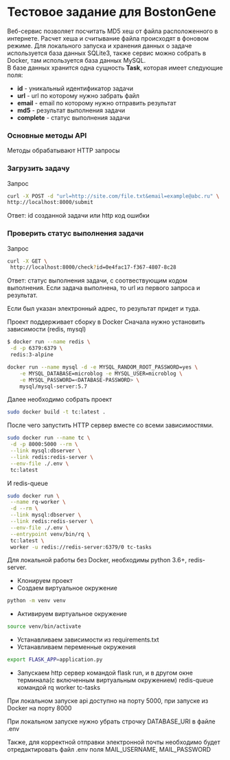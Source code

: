 # Тестовое задание для BostonGene
Веб-сервис позволяет  посчитать MD5 хеш от файла 
расположенного в интернете. Расчет хеша и считывание файла
происходят в фоновом режиме. Для локального запуска и 
хранения данных о задаче используется база данных
SQLite3, также сервис можно собрать в Docker, там используется
база данных MySQL.<br>
В базе данных хранится одна сущность **Task**, которая имеет следующие поля:
* **id** - уникальный идентификатор задачи
* **url** - url по которому нужно забрать файл
* **email** - email по которому нужно отправить результат
* **md5** - результат выполнения задачи
* **complete** - статус выполнения задачи

### Основные методы API
Методы обрабатывают HTTP запросы
### Загрузить задачу
Запрос
```bash
curl -X POST -d "url=http://site.com/file.txt&email=example@abc.ru" \
http://localhost:8000/submit
```
Ответ: id созданной задачи или http код ошибки
### Проверить статус выполнения задачи
Запрос
```bash
curl -X GET \
 http://localhost:8000/check?id=0e4fac17-f367-4807-8c28
```
Ответ: статус выполнения задачи, с соотвествующим кодом выполнения. Если
задача выполнена, то url из первого запроса и результат.<br>

Если был указан электронный адрес, то результат придет и туда.

Проект поддерживает сборку в Docker
Сначала нужно установить зависимости (redis, mysql)
```bash
$ docker run --name redis \
 -d -p 6379:6379 \
 redis:3-alpine
```

```bash
docker run --name mysql -d -e MYSQL_RANDOM_ROOT_PASSWORD=yes \
    -e MYSQL_DATABASE=microblog -e MYSQL_USER=microblog \
    -e MYSQL_PASSWORD=<DATABASE-PASSWORD> \
    mysql/mysql-server:5.7
```
Далее необходимо собрать проект
```bash
sudo docker build -t tc:latest .
```
После чего запустить HTTP сервер вместе со всеми зависимостями.
```bash
sudo docker run --name tc \
 -d -p 8000:5000 --rm \
 --link mysql:dbserver \
 --link redis:redis-server \
 --env-file ./.env \
 tc:latest
```
И redis-queue
```bash
sudo docker run \
 --name rq-worker \
 -d --rm \
 --link mysql:dbserver \
 --link redis:redis-server \
 --env-file ./.env \
 --entrypoint venv/bin/rq \
 tc:latest \
 worker -u redis://redis-server:6379/0 tc-tasks
```

Для локальной работы без Docker, необходимы python 3.6+, redis-server.
* Клонируем проект
* Создаем виртуальное окружение 
```bash
python -m venv venv
```
* Активируем виртуальное окружение
```bash
source venv/bin/activate
```
* Устанавливаем зависимости из requirements.txt
* Устанавливаем переменные окружения
```bash
export FLASK_APP=application.py
```
* Запускаем http сервер командой flask run, и в другом окне терминала(с включенным виртуальным окружением) redis-queue командой rq worker tc-tasks

При локальном запуске api доступно на порту 5000, при  запуске из Docker
на порту 8000

При локальном запуске нужно убрать строчку DATABASE_URI  в файле .env

Также, для корректной отправки электронной почты необходимо будет отредактировать файл .env
поля MAIL_USERNAME, MAIL_PASSWORD
